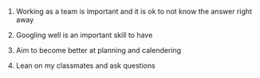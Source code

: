 1. Working as a team is important and it is ok to not know the answer right away
2. Googling well is an important skill to have


3. Aim to become better at planning and calendering
4. Lean on my classmates and ask questions
